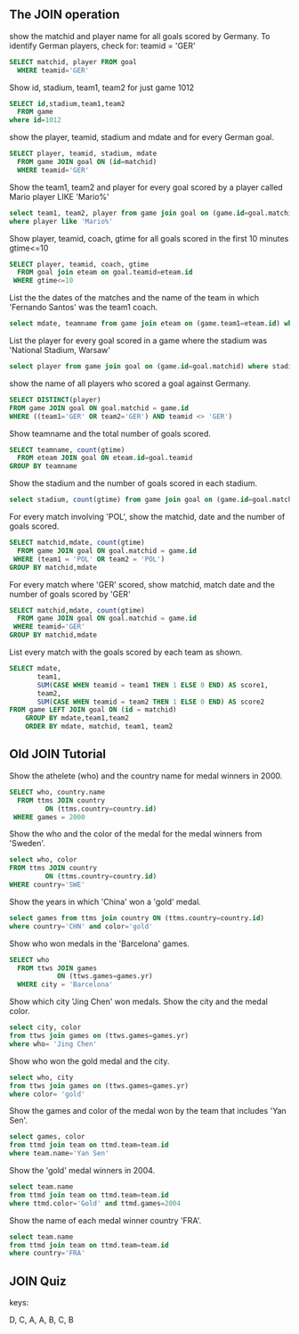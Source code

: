 ## The JOIN operation

show the matchid and player name for all goals scored by Germany. To identify German players, check for: teamid = 'GER'

```sql
SELECT matchid, player FROM goal 
  WHERE teamid='GER'
```

Show id, stadium, team1, team2 for just game 1012

```sql
SELECT id,stadium,team1,team2
  FROM game
where id=1012
```

show the player, teamid, stadium and mdate and for every German goal.

```sql
SELECT player, teamid, stadium, mdate
  FROM game JOIN goal ON (id=matchid)
  WHERE teamid='GER'
```

Show the team1, team2 and player for every goal scored by a player called Mario player LIKE 'Mario%'

```sql
select team1, team2, player from game join goal on (game.id=goal.matchid)
where player like 'Mario%'
```

Show player, teamid, coach, gtime for all goals scored in the first 10 minutes gtime<=10

```sql
SELECT player, teamid, coach, gtime
  FROM goal join eteam on goal.teamid=eteam.id
 WHERE gtime<=10
```

List the the dates of the matches and the name of the team in which 'Fernando Santos' was the team1 coach.

```sql
select mdate, teamname from game join eteam on (game.team1=eteam.id) where coach='Fernando Santos'
```

List the player for every goal scored in a game where the stadium was 'National Stadium, Warsaw'

```sql
select player from game join goal on (game.id=goal.matchid) where stadium='National Stadium, Warsaw'
```

show the name of all players who scored a goal against Germany.

```sql
SELECT DISTINCT(player)
FROM game JOIN goal ON goal.matchid = game.id
WHERE ((team1='GER' OR team2='GER') AND teamid <> 'GER')
```

Show teamname and the total number of goals scored.

```sql
SELECT teamname, count(gtime)
  FROM eteam JOIN goal ON eteam.id=goal.teamid
GROUP BY teamname
```

Show the stadium and the number of goals scored in each stadium.

```sql
select stadium, count(gtime) from game join goal on (game.id=goal.matchid) group by stadium
```

For every match involving 'POL', show the matchid, date and the number of goals scored.

```sql
SELECT matchid,mdate, count(gtime)
  FROM game JOIN goal ON goal.matchid = game.id 
 WHERE (team1 = 'POL' OR team2 = 'POL')
GROUP BY matchid,mdate
```

For every match where 'GER' scored, show matchid, match date and the number of goals scored by 'GER'

```sql
SELECT matchid,mdate, count(gtime)
  FROM game JOIN goal ON goal.matchid = game.id 
 WHERE teamid='GER'
GROUP BY matchid,mdate
```

List every match with the goals scored by each team as shown.

```sql
SELECT mdate,
       team1,
       SUM(CASE WHEN teamid = team1 THEN 1 ELSE 0 END) AS score1,
       team2,
       SUM(CASE WHEN teamid = team2 THEN 1 ELSE 0 END) AS score2 
FROM game LEFT JOIN goal ON (id = matchid)
    GROUP BY mdate,team1,team2
    ORDER BY mdate, matchid, team1, team2
```

## Old JOIN Tutorial

Show the athelete (who) and the country name for medal winners in 2000.

```sql
SELECT who, country.name
  FROM ttms JOIN country
         ON (ttms.country=country.id)
 WHERE games = 2000
```

Show the who and the color of the medal for the medal winners from 'Sweden'.

```sql
select who, color   
FROM ttms JOIN country
         ON (ttms.country=country.id)
WHERE country='SWE'
```

Show the years in which 'China' won a 'gold' medal.

```sql
select games from ttms join country ON (ttms.country=country.id)
where country='CHN' and color='gold'
```

Show who won medals in the 'Barcelona' games.

```sql
SELECT who
  FROM ttws JOIN games
            ON (ttws.games=games.yr)
  WHERE city = 'Barcelona'
```

Show which city 'Jing Chen' won medals. Show the city and the medal color.

```sql
select city, color
from ttws join games on (ttws.games=games.yr)
where who= 'Jing Chen'
```

Show who won the gold medal and the city.

```sql
select who, city
from ttws join games on (ttws.games=games.yr)
where color= 'gold'
```

Show the games and color of the medal won by the team that includes 'Yan Sen'.

```sql
select games, color
from ttmd join team on ttmd.team=team.id
where team.name='Yan Sen'
```

Show the 'gold' medal winners in 2004.

```sql
select team.name
from ttmd join team on ttmd.team=team.id
where ttmd.color='Gold' and ttmd.games=2004
```

Show the name of each medal winner country 'FRA'.

```sql
select team.name
from ttmd join team on ttmd.team=team.id
where country='FRA'
```

## JOIN Quiz

keys:

D, C, A, A, B, C, B
